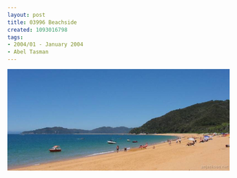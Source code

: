 ```yaml
---
layout: post
title: 03996 Beachside
created: 1093016798
tags:
- 2004/01 - January 2004
- Abel Tasman
---
```


<img src="/image/images/03996_beachside-1394.jpg"/>

